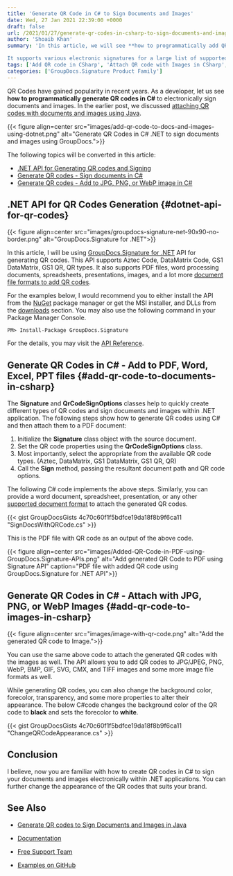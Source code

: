 ```yaml
---
title: 'Generate QR Code in C# to Sign Documents and Images'
date: Wed, 27 Jan 2021 22:39:00 +0000
draft: false
url: /2021/01/27/generate-qr-codes-in-csharp-to-sign-documents-and-images/
author: 'Shoaib Khan'
summary: 'In this article, we will see **how to programmatically add QR codes to electronically sign documents and images using C#**. GroupDocs.Signature for .NET is the API to add QR codes in PDF files, word processing documents, spreadsheets, presentations, and images.

It supports various electronic signatures for a large list of supported file formats. Among the QR codes, it supports Aztec Code, DataMatrix Code, GS1 DataMatrix, GS1 QR, QR types. The API allows us to add QR codes to JPG/JPEG, PNG, WebP, BMP, GIF, SVG, CMX, and TIFF images and some more image file formats as well.'
tags: ['Add QR code in CSharp', 'Attach QR code with Images in CSharp', 'eSign in CSharp', 'generate qr code in csharp', 'Sign documents with QR code in CSharp']
categories: ['GroupDocs.Signature Product Family']
---
```


QR Codes have gained popularity in recent years. As a developer, let us see **how to programmatically generate QR codes in C#** to electronically sign documents and images. In the earlier post, we discussed [attaching QR codes with documents and images using Java](https://blog.groupdocs.com/2021/02/19/generate-qr-codes-in-java-to-sign-documents-and-images/).



{{< figure align=center src="images/add-qr-code-to-docs-and-images-using-dotnet.png" alt="Generate QR Codes in C# .NET to sign documents and images using GroupDocs.">}}


The following topics will be converted in this article:

*   [.NET API for Generating QR codes and Signing](#dotnet-api-for-qr-codes)
*   [Generate QR codes - Sign documents in C#](#add-qr-code-to-documents-in-csharp)
*   [Generate QR codes - Add to JPG, PNG, or WebP image in C#](#add-qr-code-to-images-in-csharp)

## .NET API for QR Codes Generation {#dotnet-api-for-qr-codes}



{{< figure align=center src="images/groupdocs-signature-net-90x90-no-border.png" alt="GroupDocs.Signature for .NET">}}


In this article, I will be using [GroupDocs.Signature for .NET](https://products.groupdocs.com/signature/net) API for generating QR codes. This API supports Aztec Code, DataMatrix Code, GS1 DataMatrix, GS1 QR, QR types. It also supports PDF files, word processing documents, spreadsheets, presentations, images, and a lot more [document file formats to add QR codes](https://docs.groupdocs.com/signature/net/supported-document-formats/).

For the examples below, I would recommend you to either install the API from the [NuGet](https://www.nuget.org/packages/groupdocs.signature) package manager or get the MSI installer, and DLLs from the [downloads](https://downloads.groupdocs.com/signature/net) section. You may also use the following command in your Package Manager Console.

```
PM> Install-Package GroupDocs.Signature
```

For the details, you may visit the [API Reference](https://apireference.groupdocs.com/signature/net).

## Generate QR Codes in C# - Add to PDF, Word, Excel, PPT files {#add-qr-code-to-documents-in-csharp}

The **Signature** and **QrCodeSignOptions** classes help to quickly create different types of QR codes and sign documents and images within .NET application. The following steps show how to generate QR codes using C# and then attach them to a PDF document:

1.  Initialize the **Signature** class object with the source document.
2.  Set the QR code properties using the **QrCodeSignOptions** class.
3.  Most importantly, select the appropriate from the available QR code types. (Aztec, DataMatrix, GS1 DataMatrix, GS1 QR, QR)
4.  Call the **Sign** method, passing the resultant document path and QR code options.

The following C# code implements the above steps. Similarly, you can provide a word document, spreadsheet, presentation, or any other [supported document format](https://docs.groupdocs.com/signature/net/supported-document-formats/) to attach the generated QR codes.

{{< gist GroupDocsGists 4c70c60f1f5bdfce19da18f8b9f6ca11 "SignDocsWithQRCode.cs" >}}

This is the PDF file with QR code as an output of the above code.



{{< figure align=center src="images/Added-QR-Code-in-PDF-using-GroupDocs.Signature-APIs.png" alt="Add generated QR Code to PDF using Signature API" caption="PDF file with added QR code using GroupDocs.Signature for .NET API">}}


## Generate QR Codes in C# - Attach with JPG, PNG, or WebP Images {#add-qr-code-to-images-in-csharp}



{{< figure align=center src="images/image-with-qr-code.png" alt="Add the generated QR code to Image.">}}


You can use the same above code to attach the generated QR codes with the images as well. The API allows you to add QR codes to JPG/JPEG, PNG, WebP, BMP, GIF, SVG, CMX, and TIFF images and some more image file formats as well.

While generating QR codes, you can also change the background color, forecolor, transparency, and some more properties to alter their appearance. The below C#code changes the background color of the QR code to **black** and sets the forecolor to **white**.

{{< gist GroupDocsGists 4c70c60f1f5bdfce19da18f8b9f6ca11 "ChangeQRCodeAppearance.cs" >}}

## Conclusion

I believe, now you are familiar with how to create QR codes in C# to sign your documents and images electronically within .NET applications. You can further change the appearance of the QR codes that suits your brand.

## See Also

*   [Generate QR codes to Sign Documents and Images in Java](https://blog.groupdocs.com/2021/02/19/generate-qr-codes-in-java-to-sign-documents-and-images/)

*   [Documentation](https://docs.groupdocs.com/signature/net/)
*   [Free Support Team](https://forum.groupdocs.com/c/signature)
*   [Examples on GitHub](https://github.com/groupdocs-signature/GroupDocs.Signature-for-.NET)




